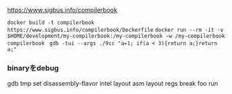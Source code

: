 https://www.sigbus.info/compilerbook

 `docker build -t compilerbook https://www.sigbus.info/compilerbook/Dockerfile`
`docker run --rm -it -v $HOME/development/my-compilerbook:/my-compilerbook -w /my-compilerbook compilerbook
`
`gdb -tui --args ./9cc "a=1; if(a < 3){return a;}return a;"`


### binaryをdebug
gdb tmp
set disassembly-flavor intel
layout asm
layout regs
break foo
run
